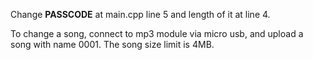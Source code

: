 Change **PASSCODE** at main.cpp line 5 and length of it at line 4. 

To change a song, connect to mp3 module via micro usb, and upload a song with name 0001. The song size limit is 4MB.
